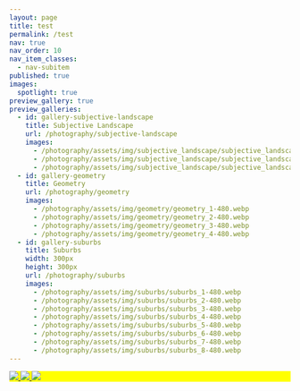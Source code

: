 ```yaml
---
layout: page
title: test
permalink: /test
nav: true
nav_order: 10
nav_item_classes:
  - nav-subitem
published: true
images:
  spotlight: true
preview_gallery: true
preview_galleries:
  - id: gallery-subjective-landscape
    title: Subjective Landscape
    url: /photography/subjective-landscape
    images:
      - /photography/assets/img/subjective_landscape/subjective_landscape_1a-480.webp
      - /photography/assets/img/subjective_landscape/subjective_landscape_1b-480.webp
      - /photography/assets/img/subjective_landscape/subjective_landscape_1c-480.webp
  - id: gallery-geometry
    title: Geometry
    url: /photography/geometry
    images:
      - /photography/assets/img/geometry/geometry_1-480.webp
      - /photography/assets/img/geometry/geometry_2-480.webp
      - /photography/assets/img/geometry/geometry_3-480.webp
      - /photography/assets/img/geometry/geometry_4-480.webp
  - id: gallery-suburbs
    title: Suburbs
    width: 300px
    height: 300px
    url: /photography/suburbs
    images:
      - /photography/assets/img/suburbs/suburbs_1-480.webp
      - /photography/assets/img/suburbs/suburbs_2-480.webp
      - /photography/assets/img/suburbs/suburbs_3-480.webp
      - /photography/assets/img/suburbs/suburbs_4-480.webp
      - /photography/assets/img/suburbs/suburbs_5-480.webp
      - /photography/assets/img/suburbs/suburbs_6-480.webp
      - /photography/assets/img/suburbs/suburbs_7-480.webp
      - /photography/assets/img/suburbs/suburbs_8-480.webp
---
```


<div id="gallery-subjective-landscape" class="preview-gallery"></div>
<div id="gallery-geometry" class="preview-gallery"></div>
<div id="gallery-suburbs" class="preview-gallery"></div>

<div class="spotlight-group spotlight-flex" style="background-color: yellow;">
    <span class="flex-divider"></span>
    <a class="spotlight" href="/photography/assets/img/subjective_landscape/subjective_landscape_3a.jpg">
        <img src="/photography/assets/img/subjective_landscape/subjective_landscape_3a-480.webp" />
    </a>
    <a class="spotlight" href="/photography/assets/img/subjective_landscape/subjective_landscape_3b.jpg">
        <img src="/photography/assets/img/subjective_landscape/subjective_landscape_3b-480.webp" />
    </a>
    <a class="spotlight" href="/photography/assets/img/subjective_landscape/subjective_landscape_3c.jpg">
        <img src="/photography/assets/img/subjective_landscape/subjective_landscape_3c-480.webp" />
    </a>
</div>
